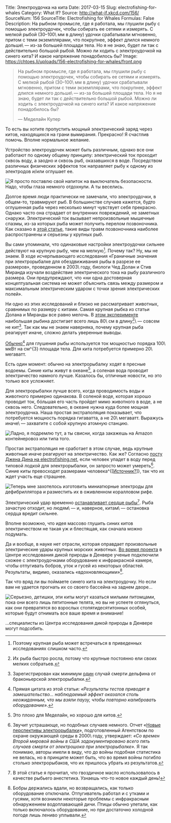 Title: Электроудочка на кита
Date: 2017-03-15
Slug: electrofishing-for-whales
Category: What If?
Source: http://what-if.xkcd.com/156/
SourceNum: 156
SourceTitle: Electrofishing for Whales
Formulas: False
Description: На рыбном промысле, где я работала, мы глушили рыбу с помощью электроудочек, чтобы собирать ее сетями и измерять. С мелкой рыбой (30–100\ мм в длину) удочки срабатывали мгновенно, притом с теми экземплярами, что покрупнее, эффект длился немного дольше\ — из-за большей площади тела. Но я не знаю, будет ли так с действительно большой рыбой. Можно ли ходить с электроудочкой на синего кита? И какое напряжение понадобилось бы?
Image: https://chtoes.li/uploads/156-electrofishing-for-whales/front.png

> На рыбном промысле, где я работала, мы глушили рыбу с помощью электроудочек, чтобы собирать ее сетями и измерять. С мелкой рыбой (30–100\ мм в длину) удочки срабатывали мгновенно, притом с теми экземплярами, что покрупнее, эффект длился немного дольше\ — из-за большей площади тела. Но я не знаю, будет ли так с действительно большой рыбой. Можно ли ходить с электроудочкой на синего кита? И какое напряжение понадобилось бы?
>
> — Меделайн Купер

То есть вы хотите пропустить мощный электрический заряд через китов, находящихся на грани вымирания. Прекрасно! Я счастлив помочь. Вполне нормальное желание.

Устройство электроудочек может быть различным, однако все они работают по одному общему принципу: электрический ток проходит сквозь воду, а заодно и сквозь рыб, оказавшихся в воде. Посредством различных  физических эффектов ток направляет рыбу к одному из электродов и/или оглушает ее.

![](/uploads/156-electrofishing-for-whales/setup_ru.png "Я просто поставлю свой напиток на выключатель безопасности. Надо, чтобы глаза немного отдохнули. А ты веселись.")

Долгое время люди практически не замечали, что электроудочки, в общем-то, травмируют рыб. В большинстве случаев кажется, будто оглушенная рыба через несколько минут чувствует себя прекрасно. Однако часто она страдает от внутренних повреждений, не заметных снаружи. Электрический ток вызывает непроизвольные мышечные спазмы, из-за которых рыба может получить перелом позвоночника. Как сказано в [этой статье][1], такие виды травм позвоночника наиболее распространены и серьезны у крупных рыб.

Вы сами упоминали, что одинаковые настройки электроудочки сильнее действуют на крупную рыбу, чем на мелкую[^1]. Почему так? Ну, мы не знаем. В ходе исчерпывающего исследования «Граничные значения при электрорыбалке для обездвиживания рыбы в разрезе ее размеров», проведенном в 2003\ году, биологи Чед Долан и Стив Миранда изучали воздействие электрического тока на рыбу различного размера. Они предупреждают, что «ни одна достоверная концептуальная система не может объяснить связь между размером и максимальным электрическим ударом с точки зрения электрических полей».

[^1]: Поэтому крупная рыба может встречаться в приведенных исследованиях слишком часто.

Ни одно из этих исследований и близко не рассматривает животных, сравнимых по размеру с китами. Самая крупная рыбка из статьи Долана и Миранды все равно мелочь. В [этом эксперименте][2] наибольшая рыбина достигает всего лишь 80\ см в длину[^2]\ — совсем не кит[^3]. Так как мы не знаем наверняка, почему крупная рыба реагирует иначе, сложно делать уверенные выводы.

[^2]: Их рыба быстро росла, потому что крупные постоянно ели своих мелких собратьев.

[^3]: Зарегистрирован как минимум [один][3] случай смерти дельфина от браконьерской электрорыбалки.

[Обычно][4][^4] для глушения рыбы используется ток мощностью порядка 100\ мкВт на см^{3} площади тела. Для кита потребуется примерно 20\ мегаватт.

[^4]: Прямая цитата из этой статьи: *«Результаты тестов приводят в замешательство… наблюдаемый эффект оказался столь неожиданным, что мы взяли паузу, чтобы повторно калибровать оборудование».*

Есть один момент: обычно на электрорыбалку ходят в пресные водоемы. Синие киты живут в океане[^5], а соленая вода проводит электричество намного лучше. Казалось бы, отличные новости, но это только все усложняет.

[^5]: Это плохо для Меделайн, но хорошо для китов.

Для электрорыбалки лучше всего, когда проводимость воды и животного примерно одинакова. В соленой воде, которая хорошо проводит ток, бóльшая его часть пройдет мимо животного в воде, а не сквозь него. Следовательно, в океане нужна куда более мощная электроудочка. Наша простая экстраполяция показывает, что потребуется мощность порядка гигаватта, а не 20\ мегаватт. Выражусь иначе\ — захватите с собой крупную атомную станцию.

![](/uploads/156-electrofishing-for-whales/boat_ru.png "Ладно, я подремлю тут, а ты свисни, когда закажешь на Amazon контейнеровоз или типа того.")

Простая экстраполяция не сработает в этом случае, ведь крупные животные иначе реагируют на электричество. Как же? Согласно [посту Джена Дина на electrofishing.net][5], если человек упадет в воду перед типовой лодкой для электрорыбалки, он запросто может умереть[^6]. Синие киты превосходят размерами человека^{[[Источник?][7]]}, так что их ждет участь еще страшнее.

[^6]: Звучит устрашающе, но подобных случаев немного. Отчет «[Новые перспективы электрорыбалки][6]», подготовленный Агентством по охране окружающей среды в 2000\ году, утверждает: *«Со времен Второй мировой войны в США задокументировано всего пять случаев смерти от электрошока при электрорыбалке».* Я так понимаю, авторы имели в виду, что до войны подобная статистика не велась, но в принципе может быть, что во время войны погибло столько электрорыбаков, что их пришлось убрать из результатов.

![](/uploads/156-electrofishing-for-whales/arrest_ru.png "Теперь мне захотелось изготовить миниатюрные электроды для дефибриллятора и разместить их в оживленном коралловом рифе.")

Электрический удар временно [останавливает сердце рыбы][8][^7]. Рыба зачастую отходит, но людям\ — и, наверное, китам\ — остановка сердца вредит сильнее.

[^7]: В этой статье я прочитал, что гвоздичное масло использовалось в качестве рыбьего анестетика. Узнаешь что-то новое каждый день!

Вполне возможно, что идея массово глушить синих китов электричеством не такая уж и блестящая, как сначала можно подумать.

Да и вообще, в науке нет отрасли, которая оправдает произвольные электрические удары крупных морских животных. [Во время проекта][9] в Центре исследования дикой природы в Денвере ученые подключили схожее с электроудочками оборудование к инфракрасной камере, чтобы отпугивать бобров, уток и гусей из некоторых областей. Результаты, видимо, оказались «вдохновляющими»[^8].

[^8]: Бобры держались вдали, но возвращались, как только оборудование отключали. Отпугиватель работал и с утками и гусями, хотя возникли некоторые проблемы с инфракрасным обнаружением водоплавающей дичи. Птицы обычно улетали, как только включалось оборудование, но при достаточно холодной погоде лишь лениво уплывали.

Так что вряд ли вы поймаете синего кита на электроудочку. Но если вам не удается прогнать их со своего бассейна на заднем дворе…

![](/uploads/156-electrofishing-for-whales/pond_ru.png "Серьезно, детишки, эти киты могут казаться милыми питомцами, пока они всего лишь пятитонные телята, но вы не успеете оглянуться, как они превратятся во взрослых стопятидесятитонных особей, которые будут отнимать все ваше время и внимание!")

…специалисты из Центра исследования дикой природы в Денвере могут подсобить.

[1]: http://opensample.info/effect-of-electrofishing-pulse-shape-and-electrofishing-induced-spinal-injury-on-long-term-growth-and-survival-of-wild-rainbow-trout "Влияние профиля импульса при электрорыбалке и связанных с ней повреждений спинного мозга на рост и выживание дикой радужной форели в долгосрочной перспективе (англ.) | Open science"

[2]: http://electrofishing.net/2016/01/23/535/ "Размер имеет значение (англ.) | electrofishing.net"

[3]: http://news.nationalgeographic.com/news/2015/02/150217-irrawaddy-dolphins-myanmar-electro-fishing-mandalay/ "Незаконная электрорыбалка поставила под угрозу речных дельфинов в Мьянме (англ.) | National Geographic"

[4]: https://nctc.fws.gov/courses/CSP/CSP2C01/resources/5-Power-Transfer-Theory-Standardization/2_Electrofishing,%20A%20Power%20Related%20Phenomenon.pdf "Кривые чувствительности граничных значений мощности — расшифровка (англ.)"

[5]: http://electrofishing.net/2015/12/30/man-overboard/ "Человек за бортом! (англ.) | electrofishing.net"

[6]: https://nepis.epa.gov/Exe/ZyNET.exe/30003TAI.TXT?ZyActionD=ZyDocument&Client=EPA&Index=1995+Thru+1999&Docs=&Query=&Time=&EndTime=&SearchMethod=1&TocRestrict=n&Toc=&TocEntry=&QField=&QFieldYear=&QFieldMonth=&QFieldDay=&IntQFieldOp=0&ExtQFieldOp=0&XmlQuery=&File=D%3A%5Czyfiles%5CIndex%20Data%5C95thru99%5CTxt%5C00000016%5C30003TAI.txt&User=ANONYMOUS&Password=anonymous&SortMethod=h%7C-&MaximumDocuments=1&FuzzyDegree=0&ImageQuality=r75g8/r75g8/x150y150g16/i425&Display=hpfr&DefSeekPage=x&SearchBack=ZyActionL&Back=ZyActionS&BackDesc=Results%20page&MaximumPages=1&ZyEntry=1&SeekPage=x&ZyPURL# "Новые перспективы электрорыбалки (англ.) | Агентство по охране окружающей среды США"

[7]: http://www.klass39.ru/wp-content/uploads/2015/07/kit.jpg?daff76 "Синий кит и человек"

[8]: https://eurekamag.com/pdf.php?pdf=004141382 "Нарушение сердечной деятельности и травмы радужной форели при электрорыбалке (англ.) | Journal of Fish Biology"

[9]: https://www.aphis.usda.gov/wildlife_damage/nwrc/symposia/repellents_symposium/pdfs/kolz.pdf "Способы отпугивания водных млекопитающих и птиц в воде (англ.) | Центр исследования дикой природы в Денвере"
